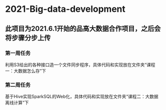 # 2021-Big-data-development
## 此项目为2021.6.1开始的品高大数据合作项目，之后会将步骤分步上传
### 第一周任务
利用S3给出的各种接口造一个文件同步程序，具体代码和实现放在文件夹“课程一：大数据怎么存”下
### 第二周任务
基于Hive实现SparkSQL的Web化，具体代码和实现放在文件夹“课程二：大数据离线计算”下

